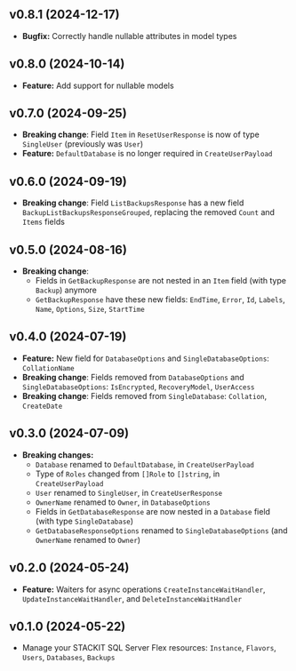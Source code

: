 ## v0.8.1 (2024-12-17)

- **Bugfix:** Correctly handle nullable attributes in model types

## v0.8.0 (2024-10-14)

- **Feature:** Add support for nullable models

## v0.7.0 (2024-09-25)

- **Breaking change**: Field `Item` in `ResetUserResponse` is now of type `SingleUser` (previously was `User`)
- **Feature:** `DefaultDatabase` is no longer required in `CreateUserPayload`

## v0.6.0 (2024-09-19)

- **Breaking change**: Field `ListBackupsResponse` has a new field `BackupListBackupsResponseGrouped`, replacing the removed `Count` and `Items` fields

## v0.5.0 (2024-08-16)

- **Breaking change**:
  - Fields in `GetBackupResponse` are not nested in an `Item` field (with type `Backup`) anymore
  - `GetBackupResponse` have these new fields: `EndTime`, `Error`, `Id`, `Labels`, `Name`, `Options`, `Size`, `StartTime`

## v0.4.0 (2024-07-19)

- **Feature:** New field for `DatabaseOptions` and `SingleDatabaseOptions`: `CollationName`
- **Breaking change**: Fields removed from `DatabaseOptions` and `SingleDatabaseOptions`: `IsEncrypted`, `RecoveryModel`, `UserAccess`
- **Breaking change**: Fields removed from `SingleDatabase`: `Collation`, `CreateDate`

## v0.3.0 (2024-07-09)

- **Breaking changes:**
  - `Database` renamed to `DefaultDatabase`, in `CreateUserPayload`
  - Type of `Roles` changed from `[]Role` to `[]string`, in `CreateUserPayload`
  - `User` renamed to `SingleUser`, in `CreateUserResponse`
  - `OwnerName` renamed to `Owner`, in `DatabaseOptions`
  - Fields in `GetDatabaseResponse` are now nested in a `Database` field (with type `SingleDatabase`)
  - `GetDatabaseResponseOptions` renamed to `SingleDatabaseOptions` (and `OwnerName` renamed to `Owner`)

## v0.2.0 (2024-05-24)

- **Feature:** Waiters for async operations `CreateInstanceWaitHandler`, `UpdateInstanceWaitHandler`, and `DeleteInstanceWaitHandler`

## v0.1.0 (2024-05-22)

- Manage your STACKIT SQL Server Flex resources: `Instance`, `Flavors`, `Users`, `Databases`, `Backups`
